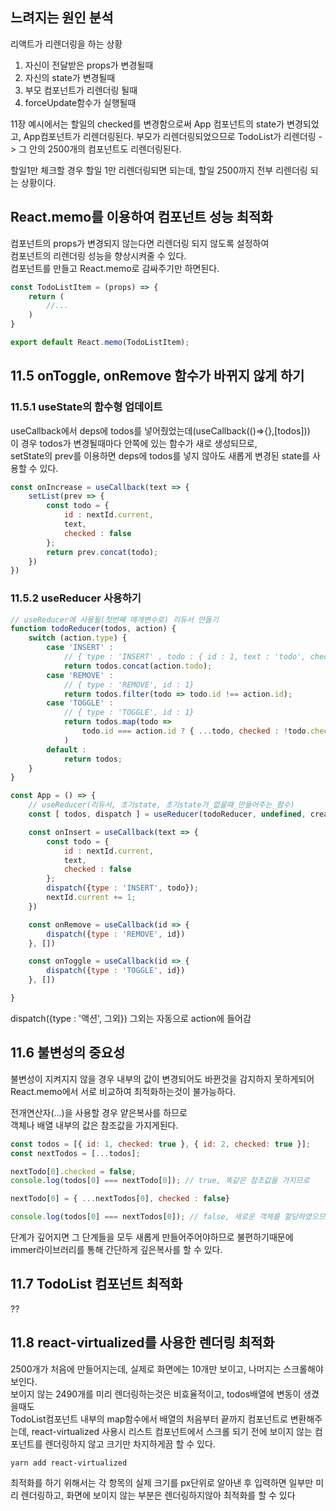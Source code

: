 ## 느려지는 원인 분석
리액트가 리렌더링을 하는 상황
1. 자신이 전달받은 props가 변경될때
2. 자신의 state가 변경될때
3. 부모 컴포넌트가 리렌더링 될때
4. forceUpdate함수가 실행될때

11장 예시에서는
할일의 checked를 변경함으로써 App 컴포넌트의 state가 변경되었고,
App컴포넌트가 리렌더링된다.
부모가 리렌더링되었으므로 TodoList가 리렌더링 -> 그 안의 2500개의 컴포넌트도 리렌더링된다.

할일1만 체크할 경우 할일 1만 리렌더링되면 되는데, 할일 2500까지 전부 리렌더링 되는 상황이다.

## React.memo를 이용하여 컴포넌트 성능 최적화

컴포넌트의 props가 변경되지 않는다면 리렌더링 되지 않도록 설정하여  
컴포넌트의 리렌더링 성능을 향상시켜줄 수 있다.  
컴포넌트를 만들고 React.memo로 감싸주기만 하면된다.

```js
const TodoListItem = (props) => {
    return (
        //...
    )
}

export default React.memo(TodoListItem);
```

## 11.5 onToggle, onRemove 함수가 바뀌지 않게 하기

### 11.5.1 useState의 함수형 업데이트
useCallback에서 deps에 todos를 넣어줬었는데(useCallback(()=>{},[todos]))  
이 경우 todos가 변경될때마다 안쪽에 있는 함수가 새로 생성되므로,  
setState의 prev를 이용하면 deps에 todos를 넣지 않아도 새롭게 변경된 state를 사용할 수 있다.  
```js
const onIncrease = useCallback(text => {
    setList(prev => {
        const todo = {
            id : nextId.current,
            text,
            checked : false
        };
        return prev.concat(todo);
    })
})
```


### 11.5.2 useReducer 사용하기

```js
// useReducer에 사용될(첫번째 매개변수로) 리듀서 만들기
function todoReducer(todos, action) {
    switch (action.type) {
        case 'INSERT' : 
            // { type : 'INSERT' , todo : { id : 1, text : 'todo', checked : false }}
            return todos.concat(action.todo);
        case 'REMOVE' :
            // { type : 'REMOVE', id : 1}
            return todos.filter(todo => todo.id !== action.id);
        case 'TOGGLE' :
            // { type : 'TOGGLE', id : 1}
            return todos.map(todo =>
                todo.id === action.id ? { ...todo, checked : !todo.checked} : todo
            )
        default : 
            return todos;
    }
}

const App = () => {
    // useReducer(리듀서, 초기state, 초기state가_없을때_만들어주는_함수)
    const [ todos, dispatch ] = useReducer(todoReducer, undefined, createBulkTodos);

    const onInsert = useCallback(text => {
        const todo = {
            id : nextId.current,
            text,
            checked : false
        };
        dispatch({type : 'INSERT', todo});
        nextId.current += 1;
    })

    const onRemove = useCallback(id => {
        dispatch({type : 'REMOVE', id})
    }, [])

    const onToggle = useCallback(id => {
        dispatch({type : 'TOGGLE', id})
    }, [])

}
```

dispatch({type : '액션', 그외})
그외는 자동으로 action에 들어감

## 11.6 불변성의 중요성

불변성이 지켜지지 않을 경우 내부의 값이 변경되어도 바뀐것을 감지하지 못하게되어  
React.memo에서 서로 비교하여 최적화하는것이 불가능하다.  

전개연산자(...)을 사용할 경우 얕은복사를 하므로  
객체나 배열 내부의 값은 참조값을 가지게된다.
```js
const todos = [{ id: 1, checked: true }, { id: 2, checked: true }];
const nextTodos = [...todos];

nextTodo[0].checked = false;
console.log(todos[0] === nextTodo[0]); // true, 똑같은 참조값을 가지므로

nextTodo[0] = { ...nextTodos[0], checked : false}

console.log(todos[0] === nextTodos[0]); // false, 새로운 객체를 할당하였으므로
```
단계가 깊어지면 그 단계들을 모두 새롭게 만들어주어야하므로 불편하기때문에  
immer라이브러리를 통해 간단하게 깊은복사를 할 수 있다.

## 11.7 TodoList 컴포넌트 최적화
??

## 11.8 react-virtualized를 사용한 렌더링 최적화

2500개가 처음에 만들어지는데, 실제로 화면에는 10개만 보이고, 나머지는 스크롤해야 보인다.  
보이지 않는 2490개를 미리 렌더링하는것은 비효율적이고, todos배열에 변동이 생겼을때도  
TodoList컴포넌트 내부의 map함수에서 배열의 처음부터 끝까지 컴포넌트로 변환해주는데,
react-virtualized 사용시 리스트 컴포넌트에서 스크롤 되기 전에 보이지 않는 컴포넌트를 렌더링하지 않고 크기만 차지하게끔 할 수 있다.

`yarn add react-virtualized`

최적화를 하기 위해서는 각 항목의 실제 크기를 px단위로 알아낸 후 입력하면
일부만 미리 렌더링하고, 화면에 보이지 않는 부분은 렌더링하지않아
최적화를 할 수 있다

